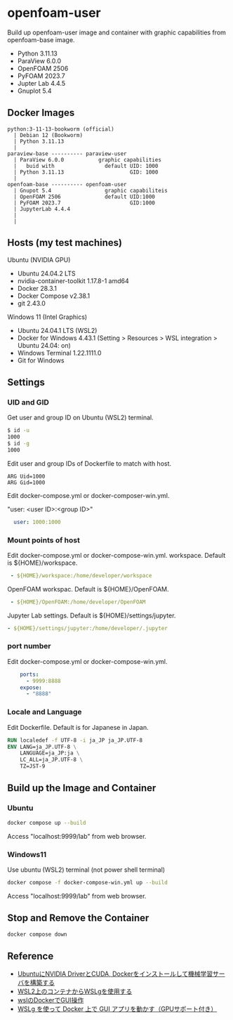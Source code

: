 # openfoam-user

Build up openfoam-user image and container with graphic capabilities from openfoam-base image.

- Python 3.11.13
- ParaView 6.0.0
- OpenFOAM 2506
- PyFOAM 2023.7
- Jupter Lab 4.4.5
- Gnuplot 5.4

## Docker Images

```text
python:3-11-13-bookworm (official)
  | Debian 12 (Bookworm)
  | Python 3.11.13
  |     
paraview-base ---------- paraview-user
  | ParaView 6.0.0           graphic capabilities
  |   buid with                default UID: 1000
  | Python 3.11.13                     GID: 1000
  |
openfoam-base ---------- openfoam-user
  | Gnupot 5.4                 graphic capabiliteis
  | OpenFOAM 2506              default UID:1000
  | PyFOAM 2023.7                      GID:1000
  | JupyterLab 4.4.4
  | 
  |
```

## Hosts (my test machines)

Ubuntu (NVIDIA GPU)

- Ubuntu 24.04.2 LTS
- nvidia-container-toolkit 1.17.8-1 amd64
- Docker 28.3.1
- Docker Compose v2.38.1
- git 2.43.0

Windows 11 (Intel Graphics)

- Ubuntu 24.04.1 LTS (WSL2)
- Docker for Windows 4.43.1
 (Setting > Resources > WSL integration > Ubuntu 24.04: on)
- Windows Terminal 1.22.1111.0
- Git for Windows

## Settings

### UID and GID

Get user and group ID on Ubuntu (WSL2) terminal.

```bash
$ id -u
1000
$ id -g
1000
```

Edit user and group IDs of Dockerfile to match with host.

```docker
ARG Uid=1000
ARG Gid=1000
```

Edit docker-compose.yml or docker-composer-win.yml.

"user: \<user ID\>:\<group ID\>"

```yml
  user: 1000:1000
```

### Mount points of host
Edit docker-compose.yml or docker-compose-win.yml.
workspace.  Default is ${HOME}/workspace.

```yml
 - ${HOME}/workspace:/home/developer/workspace
```

OpenFOAM workspac. Default is ${HOME}/OpenFOAM.

```yml
 - ${HOME}/OpenFOAM:/home/developer/OpenFOAM
```

Jupyter Lab settings. Default is ${HOME}/settings/jupyter.

```yml
- ${HOME}/settings/jupyter:/home/developer/.jupyter
```

### port number

Edit docker-compose.yml or docker-compose-win.yml.

```yml
    ports:
      - 9999:8888
    expose:
      - "8888"
```

### Locale and Language

Edit Dockerfile. Default is for Japanese in Japan.

```dockerfile
RUN localedef -f UTF-8 -i ja_JP ja_JP.UTF-8
ENV LANG=ja_JP.UTF-8 \
    LANGUAGE=ja_JP:ja \
    LC_ALL=ja_JP.UTF-8 \
    TZ=JST-9
```

## Build up the Image and Container

### Ubuntu

```bash
docker compose up --build
```

Access "localhost:9999/lab" from web browser.

### Windows11

Use ubuntu (WSL2) terminal (not power shell terminal)

```bash
docker compose -f docker-compose-win.yml up --build
```

Access "localhost:9999/lab" from web browser.

## Stop and Remove the Container

```bash
docker compose down
```

## Reference

* [UbuntuにNVIDIA DriverとCUDA, Dockerをインストールして機械学習サーバを構築する](https://zenn.dev/mjun0812/articles/3694944ed3a588)
* [WSL2上のコンテナからWSLgを使用する](https://zenn.dev/holliy/articles/51012ef059aa9f)
* [wslのDockerでGUI操作](https://qiita.com/rayfiyo/items/17842dcf258b4d585531)
* [WSLg を使って Docker 上で GUI アプリを動かす（GPUサポート付き）](https://blog.mohyo.net/2022/02/11591/)

